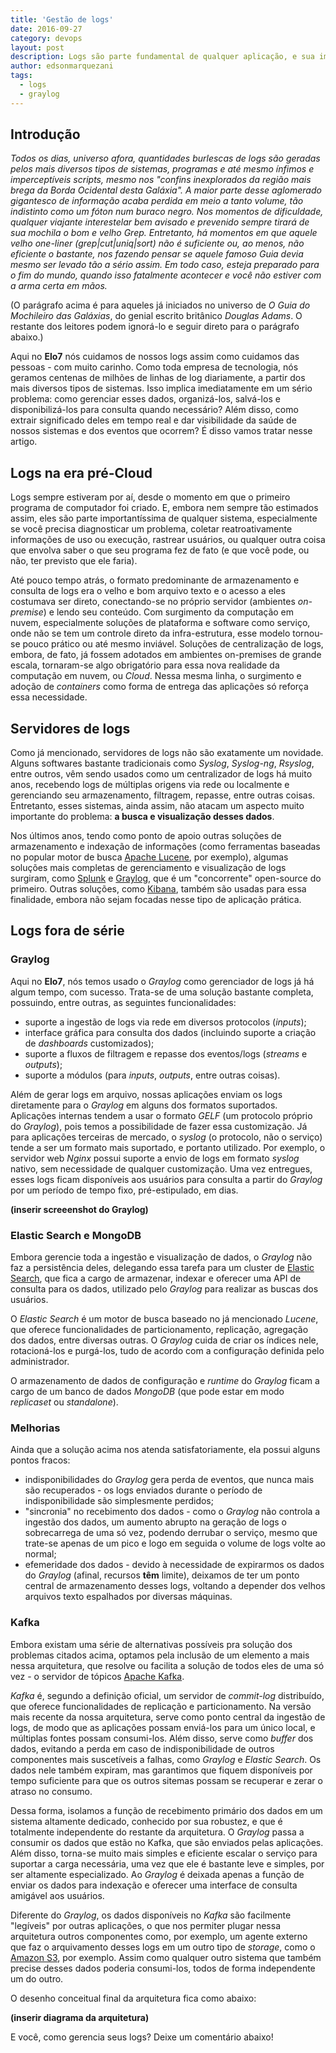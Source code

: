 ```yaml
---
title: 'Gestão de logs'
date: 2016-09-27
category: devops
layout: post
description: Logs são parte fundamental de qualquer aplicação, e sua importância é notada especialmente nos momentos mais difíceis. Neste artigo veremos como gerenciar esses dados de forma eficaz e versátil, provendo robustez e, ainda assim, facilitando o dia-a-dia de nossas colabores aqui no Elo7.
author: edsonmarquezani
tags:
  - logs
  - graylog
---
```


## Introdução
_Todos os dias, universo afora, quantidades burlescas de logs são geradas pelos mais diversos tipos de sistemas, programas e até mesmo ínfimos e imperceptíveis scripts, mesmo nos "confins inexplorados da região mais brega da Borda Ocidental desta Galáxia". A maior parte desse aglomerado gigantesco de informação acaba perdida em meio a tanto volume, tão indistinto como um fóton num buraco negro. Nos momentos de dificuldade, qualquer viajante interestelar bem avisado e prevenido sempre tirará de sua mochila o bom e velho Grep. Entretanto, há momentos em que aquele velho one-liner (grep|cut|uniq|sort) não é suficiente ou, ao menos, não eficiente o bastante, nos fazendo pensar se aquele famoso Guia devia mesmo ser levado tão a sério assim. Em todo caso, esteja preparado para o fim do mundo, quando isso fatalmente acontecer e você não estiver com a arma certa em mãos._

(O parágrafo acima é para aqueles já iniciados no universo de _O Guia do Mochileiro das Galáxias_, do genial escrito britânico _Douglas Adams_. O restante dos leitores podem ignorá-lo e seguir direto para o parágrafo abaixo.)

Aqui no **Elo7** nós cuidamos de nossos logs assim como cuidamos das pessoas - com muito carinho. Como toda empresa de tecnologia, nós geramos centenas de milhões de linhas de log diariamente, a partir dos mais diversos tipos de sistemas. Isso implica imediatamente em um sério problema: como gerenciar esses dados, organizá-los, salvá-los e disponibilizá-los para consulta quando necessário? Além disso, como extrair significado deles em tempo real e dar visibilidade da saúde de nossos sistemas e dos eventos que ocorrem? É disso vamos tratar nesse artigo.

## Logs na era pré-Cloud
Logs sempre estiveram por aí, desde o momento em que o primeiro programa de computador foi criado. E, embora nem sempre tão estimados assim, eles são parte importantíssima de qualquer sistema, especialmente se você precisa diagnosticar um problema, coletar reatroativamente informações de uso ou execução, rastrear usuários, ou qualquer outra coisa que envolva saber o que seu programa fez de fato (e que você pode, ou não, ter previsto que ele faria).

Até pouco tempo atrás, o formato predominante de armazenamento e consulta de logs era o velho e bom arquivo texto e o acesso a eles costumava ser direto, conectando-se no próprio servidor (ambientes _on-premise_) e lendo seu conteúdo. Com surgimento da computação em nuvem, especialmente soluções de plataforma e software como serviço, onde não se tem um controle direto da infra-estrutura, esse modelo tornou-se pouco prático ou até mesmo inviável. Soluções de centralização de logs, embora, de fato, já fossem adotados em ambientes on-premises de grande escala, tornaram-se algo obrigatório para essa nova realidade da computação em nuvem, ou _Cloud_. Nessa mesma linha, o surgimento e adoção de _containers_ como forma de entrega das aplicações só reforça essa necessidade.

## Servidores de logs
Como já mencionado, servidores de logs não são exatamente um novidade. Alguns softwares bastante tradicionais como _Syslog_, _Syslog-ng_, _Rsyslog_, entre outros, vêm sendo usados como um centralizador de logs há muito anos, recebendo logs de múltiplas origens via rede ou localmente e gerenciando seu armazenamento, filtragem, repasse, entre outras coisas. Entretanto, esses sistemas, ainda assim, não atacam um aspecto muito importante do problema: **a busca e visualização desses dados**.

Nos últimos anos, tendo como ponto de apoio outras soluções de armazenamento e indexação de informações (como ferramentas baseadas no popular motor de busca [Apache Lucene](https://lucene.apache.org/core/), por exemplo), algumas soluções mais completas de gerenciamento e visualização de logs surgiram, como [Splunk](https://www.splunk.com) e [Graylog](https://www.graylog.org/), que é um "concorrente" open-source do primeiro. Outras soluções, como [Kibana](https://www.elastic.co/products/kibana), também são usadas para essa finalidade, embora não sejam focadas nesse tipo de aplicação prática.

## Logs fora de série
### Graylog
Aqui no **Elo7**, nós temos usado o _Graylog_ como gerenciador de logs já há algum tempo, com sucesso. Trata-se de uma solução bastante completa, possuindo, entre outras, as seguintes funcionalidades:
- suporte a ingestão de logs via rede em diversos protocolos (_inputs_);
- interface gráfica para consulta dos dados (incluindo suporte a criação de _dashboards_ customizados);
- suporte a fluxos de filtragem e repasse dos eventos/logs (_streams_ e _outputs_);
- suporte a módulos (para _inputs_, _outputs_, entre outras coisas).

Além de gerar logs em arquivo, nossas aplicações enviam os logs diretamente para o _Graylog_ em alguns dos formatos suportados. Aplicações internas tendem a usar o formato _GELF_ (um protocolo próprio do _Graylog_), pois temos a possibilidade de fazer essa customização. Já para aplicações terceiras de mercado, o _syslog_ (o protocolo, não o serviço) tende a ser um formato mais suportado, e portanto utilizado. Por exemplo, o servidor web _Nginx_ possui suporte a envio de logs em formato _syslog_ nativo, sem necessidade de qualquer customização. Uma vez entregues, esses logs ficam disponíveis aos usuários para consulta a partir do _Graylog_ por um período de tempo fixo, pré-estipulado, em dias.

**(inserir screeenshot do Graylog)**

### Elastic Search e MongoDB
Embora gerencie toda a ingestão e visualização de dados, o _Graylog_ não faz a persistência deles, delegando essa tarefa para um cluster de [Elastic Search](https://www.elastic.co/products/elasticsearch), que fica a cargo de armazenar, indexar e oferecer uma API de consulta para os dados, utilizado pelo _Graylog_ para realizar as buscas dos usuários.

O _Elastic Search_ é um motor de busca baseado no já mencionado _Lucene_, que oferece funcionalidades de particionamento, replicação, agregação dos dados, entre diversas outras. O _Graylog_ cuida de criar os índices nele, rotacioná-los e purgá-los, tudo de acordo com a configuração definida pelo administrador.

O armazenamento de dados de configuração e _runtime_ do _Graylog_ ficam a cargo de um banco de dados _MongoDB_ (que pode estar em modo _replicaset_ ou _standalone_).

### Melhorias
Ainda que a solução acima nos atenda satisfatoriamente, ela possui alguns pontos fracos:
- indisponibilidades do _Graylog_ gera perda de eventos, que nunca mais são recuperados - os logs enviados durante o período de indisponibilidade são simplesmente perdidos;
- "sincronia" no recebimento dos dados - como o _Graylog_ não controla a ingestão dos dados, um aumento abrupto na geração de logs o sobrecarrega de uma só vez, podendo derrubar o serviço, mesmo que trate-se apenas de um pico e logo em seguida o volume de logs volte ao normal;
- efemeridade dos dados - devido à necessidade de expirarmos os dados do _Graylog_ (afinal, recursos **têm** limite), deixamos de ter um ponto central de armazenamento desses logs, voltando a depender dos velhos arquivos texto espalhados por diversas máquinas.

### Kafka
Embora existam uma série de alternativas possíveis pra solução dos problemas citados acima, optamos pela inclusão de um elemento a mais nessa arquitetura, que resolve ou facilita a solução de todos eles de uma só vez - o servidor de tópicos [Apache Kafka](http://kafka.apache.org/).

_Kafka_ é, segundo a definição oficial, um servidor de _commit-log_ distribuído, que oferece funcionalidades de replicação e particionamento. Na versão mais recente da nossa arquitetura, serve como ponto central da ingestão de logs, de modo que as aplicações possam enviá-los para um único local, e múltiplas fontes possam consumi-los. Além disso, serve como _buffer_ dos dados, evitando a perda em caso de indisponibilidade de outros componentes mais suscetíveis a falhas, como _Graylog_ e _Elastic Search_. Os dados nele também expiram, mas garantimos que fiquem disponíveis por tempo suficiente para que os outros sitemas possam se recuperar e zerar o atraso no consumo.

Dessa forma, isolamos a função de recebimento primário dos dados em um sistema altamente dedicado, conhecido por sua robustez, e que é totalmente independente do restante da arquitetura. O _Graylog_ passa a consumir os dados que estão no Kafka, que são enviados pelas aplicações. Além disso, torna-se muito mais simples e eficiente escalar o serviço para suportar a carga necessária, uma vez que ele é bastante leve e simples, por ser altamente especializado. Ao _Graylog_ é deixada apenas a função de enviar os dados para indexação e oferecer uma interface de consulta amigável aos usuários.

Diferente do _Graylog_, os dados disponíveis no _Kafka_ são facilmente "legíveis" por outras aplicações, o que nos permiter plugar nessa arquitetura outros componentes como, por exemplo, um agente externo que faz o arquivamento desses logs em um outro tipo de _storage_, como o [Amazon S3](https://aws.amazon.com/pt/s3/), por exemplo. Assim como qualquer outro sistema que também precise desses dados poderia consumi-los, todos de forma independente um do outro.

O desenho conceitual final da arquitetura fica como abaixo:

**(inserir diagrama da arquitetura)**

E você, como gerencia seus logs? Deixe um comentário abaixo!
